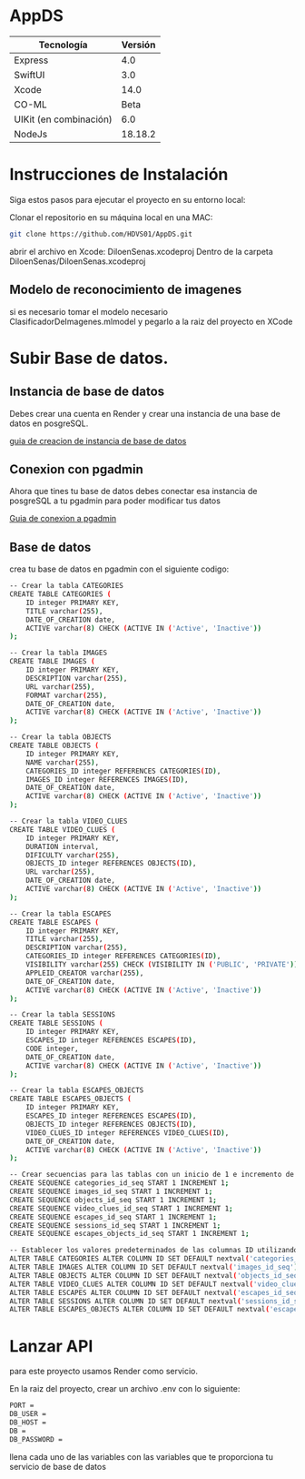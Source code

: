 # AppDS
| Tecnología                | Versión  |
|--------------------------|---------|
| Express                    | 4.0     |
| SwiftUI                  | 3.0     |
| Xcode                    | 14.0    |
| CO-ML                  | Beta     |
| UIKit (en combinación)  | 6.0     |
| NodeJs                | 18.18.2  |


# Instrucciones de Instalación

Siga estos pasos para ejecutar el proyecto en su entorno local:

Clonar el repositorio en su máquina local en una MAC:

```bash
git clone https://github.com/HDVS01/AppDS.git
```
abrir el archivo en Xcode: DiloenSenas.xcodeproj
Dentro de la carpeta DiloenSenas/DiloenSenas.xcodeproj
## Modelo de reconocimiento de imagenes

si es necesario tomar el modelo necesario ClasificadorDeImagenes.mlmodel y pegarlo a la raiz del proyecto en XCode

# Subir Base de datos.
## Instancia de base de datos
Debes crear una cuenta en Render y crear una instancia de una base de datos en posgreSQL.

[guia de creacion de instancia de base de datos](https://medium.com/geekculture/how-to-create-and-connect-to-a-postgresql-database-with-render-and-pgadmin-577b326fd19d) 

## Conexion con pgadmin
Ahora que tines tu base de datos debes conectar esa instancia de posgreSQL a tu pgadmin para poder modificar tus datos

[Guia de conexion a pgadmin](https://community.render.com/t/connecting-to-pgadmin/2024) 

## Base de datos
crea tu base de datos en pgadmin con el siguiente codigo:
```bash
-- Crear la tabla CATEGORIES
CREATE TABLE CATEGORIES (
    ID integer PRIMARY KEY,
    TITLE varchar(255),
    DATE_OF_CREATION date,
    ACTIVE varchar(8) CHECK (ACTIVE IN ('Active', 'Inactive'))
);

-- Crear la tabla IMAGES
CREATE TABLE IMAGES (
    ID integer PRIMARY KEY,
    DESCRIPTION varchar(255),
    URL varchar(255),
    FORMAT varchar(255),
    DATE_OF_CREATION date,
    ACTIVE varchar(8) CHECK (ACTIVE IN ('Active', 'Inactive'))
);

-- Crear la tabla OBJECTS
CREATE TABLE OBJECTS (
    ID integer PRIMARY KEY,
    NAME varchar(255),
    CATEGORIES_ID integer REFERENCES CATEGORIES(ID),
    IMAGES_ID integer REFERENCES IMAGES(ID),
    DATE_OF_CREATION date,
    ACTIVE varchar(8) CHECK (ACTIVE IN ('Active', 'Inactive'))
);

-- Crear la tabla VIDEO_CLUES
CREATE TABLE VIDEO_CLUES (
    ID integer PRIMARY KEY,
    DURATION interval,
    DIFICULTY varchar(255),
    OBJECTS_ID integer REFERENCES OBJECTS(ID),
    URL varchar(255),
    DATE_OF_CREATION date,
    ACTIVE varchar(8) CHECK (ACTIVE IN ('Active', 'Inactive'))
);

-- Crear la tabla ESCAPES
CREATE TABLE ESCAPES (
    ID integer PRIMARY KEY,
    TITLE varchar(255),
    DESCRIPTION varchar(255),
    CATEGORIES_ID integer REFERENCES CATEGORIES(ID),
    VISIBILITY varchar(255) CHECK (VISIBILITY IN ('PUBLIC', 'PRIVATE')),
    APPLEID_CREATOR varchar(255),
    DATE_OF_CREATION date,
    ACTIVE varchar(8) CHECK (ACTIVE IN ('Active', 'Inactive'))
);

-- Crear la tabla SESSIONS
CREATE TABLE SESSIONS (
    ID integer PRIMARY KEY,
    ESCAPES_ID integer REFERENCES ESCAPES(ID),
    CODE integer,
    DATE_OF_CREATION date,
    ACTIVE varchar(8) CHECK (ACTIVE IN ('Active', 'Inactive'))
);

-- Crear la tabla ESCAPES_OBJECTS
CREATE TABLE ESCAPES_OBJECTS (
    ID integer PRIMARY KEY,
    ESCAPES_ID integer REFERENCES ESCAPES(ID),
    OBJECTS_ID integer REFERENCES OBJECTS(ID),
    VIDEO_CLUES_ID integer REFERENCES VIDEO_CLUES(ID),
    DATE_OF_CREATION date,
    ACTIVE varchar(8) CHECK (ACTIVE IN ('Active', 'Inactive'))
);

-- Crear secuencias para las tablas con un inicio de 1 e incremento de 1
CREATE SEQUENCE categories_id_seq START 1 INCREMENT 1;
CREATE SEQUENCE images_id_seq START 1 INCREMENT 1;
CREATE SEQUENCE objects_id_seq START 1 INCREMENT 1;
CREATE SEQUENCE video_clues_id_seq START 1 INCREMENT 1;
CREATE SEQUENCE escapes_id_seq START 1 INCREMENT 1;
CREATE SEQUENCE sessions_id_seq START 1 INCREMENT 1;
CREATE SEQUENCE escapes_objects_id_seq START 1 INCREMENT 1;

-- Establecer los valores predeterminados de las columnas ID utilizando las secuencias
ALTER TABLE CATEGORIES ALTER COLUMN ID SET DEFAULT nextval('categories_id_seq');
ALTER TABLE IMAGES ALTER COLUMN ID SET DEFAULT nextval('images_id_seq');
ALTER TABLE OBJECTS ALTER COLUMN ID SET DEFAULT nextval('objects_id_seq');
ALTER TABLE VIDEO_CLUES ALTER COLUMN ID SET DEFAULT nextval('video_clues_id_seq');
ALTER TABLE ESCAPES ALTER COLUMN ID SET DEFAULT nextval('escapes_id_seq');
ALTER TABLE SESSIONS ALTER COLUMN ID SET DEFAULT nextval('sessions_id_seq');
ALTER TABLE ESCAPES_OBJECTS ALTER COLUMN ID SET DEFAULT nextval('escapes_objects_id_seq');
```


# Lanzar API
para este proyecto usamos Render como servicio.

En la raiz del proyecto, crear un archivo .env con lo siguiente:
```bash
PORT = 
DB_USER = 
DB_HOST =  
DB = 
DB_PASSWORD = 
```
llena cada uno de las variables con las variables que te proporciona tu servicio de base de datos
